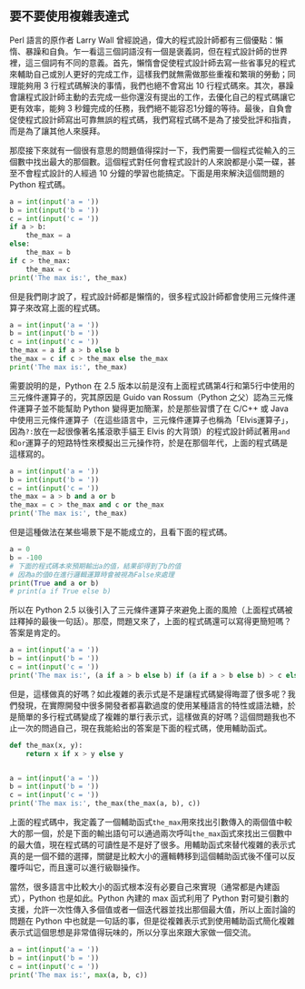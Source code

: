 ## 要不要使用複雜表達式

Perl 語言的原作者 Larry Wall 曾經說過，偉大的程式設計師都有三個優點：懶惰、暴躁和自負。乍一看這三個詞語沒有一個是褒義詞，但在程式設計師的世界裡，這三個詞有不同的意義。首先，懶惰會促使程式設計師去寫一些省事兒的程式來輔助自己或別人更好的完成工作，這樣我們就無需做那些重複和繁瑣的勞動；同理能夠用 3 行程式碼解決的事情，我們也絕不會寫出 10 行程式碼來。其次，暴躁會讓程式設計師主動的去完成一些你還沒有提出的工作，去優化自己的程式碼讓它更有效率，能夠 3 秒鐘完成的任務，我們絕不能容忍1分鐘的等待。最後，自負會促使程式設計師寫出可靠無誤的程式碼，我們寫程式碼不是為了接受批評和指責，而是為了讓其他人來膜拜。

那麼接下來就有一個很有意思的問題值得探討一下，我們需要一個程式從輸入的三個數中找出最大的那個數。這個程式對任何會程式設計的人來說都是小菜一碟，甚至不會程式設計的人經過 10 分鐘的學習也能搞定。下面是用來解決這個問題的 Python 程式碼。

```Python
a = int(input('a = '))
b = int(input('b = '))
c = int(input('c = '))
if a > b:
	the_max = a
else:
	the_max = b
if c > the_max:
	the_max = c
print('The max is:', the_max)

```

但是我們剛才說了，程式設計師都是懶惰的，很多程式設計師都會使用三元條件運算子來改寫上面的程式碼。

```Python
a = int(input('a = '))
b = int(input('b = '))
c = int(input('c = '))
the_max = a if a > b else b
the_max = c if c > the_max else the_max
print('The max is:', the_max)

```

需要說明的是，Python 在 2.5 版本以前是沒有上面程式碼第4行和第5行中使用的三元條件運算子的，究其原因是 Guido van Rossum（Python 之父）認為三元條件運算子並不能幫助 Python 變得更加簡潔，於是那些習慣了在 C/C++ 或 Java 中使用三元條件運算子（在這些語言中，三元條件運算子也稱為「Elvis運算子」，因為`?:`放在一起很像著名搖滾歌手貓王 Elvis 的大背頭）的程式設計師試著用`and`和`or`運算子的短路特性來模擬出三元操作符，於是在那個年代，上面的程式碼是這樣寫的。

```Python
a = int(input('a = '))
b = int(input('b = '))
c = int(input('c = '))
the_max = a > b and a or b
the_max = c > the_max and c or the_max
print('The max is:', the_max)

```

但是這種做法在某些場景下是不能成立的，且看下面的程式碼。

```Python
a = 0
b = -100
# 下面的程式碼本來預期輸出a的值，結果卻得到了b的值
# 因為a的值0在進行邏輯運算時會被視為False來處理
print(True and a or b)
# print(a if True else b)
```

所以在 Python 2.5 以後引入了三元條件運算子來避免上面的風險（上面程式碼被註釋掉的最後一句話）。那麼，問題又來了，上面的程式碼還可以寫得更簡短嗎？答案是肯定的。

```Python
a = int(input('a = '))
b = int(input('b = '))
c = int(input('c = '))
print('The max is:', (a if a > b else b) if (a if a > b else b) > c else c)

```

但是，這樣做真的好嗎？如此複雜的表示式是不是讓程式碼變得晦澀了很多呢？我們發現，在實際開發中很多開發者都喜歡過度的使用某種語言的特性或語法糖，於是簡單的多行程式碼變成了複雜的單行表示式，這樣做真的好嗎？這個問題我也不止一次的問過自己，現在我能給出的答案是下面的程式碼，使用輔助函式。

```Python
def the_max(x, y):
	return x if x > y else y


a = int(input('a = '))
b = int(input('b = '))
c = int(input('c = '))
print('The max is:', the_max(the_max(a, b), c))

```

上面的程式碼中，我定義了一個輔助函式`the_max`用來找出引數傳入的兩個值中較大的那一個，於是下面的輸出語句可以通過兩次呼叫`the_max`函式來找出三個數中的最大值，現在程式碼的可讀性是不是好了很多。用輔助函式來替代複雜的表示式真的是一個不錯的選擇，關鍵是比較大小的邏輯轉移到這個輔助函式後不僅可以反覆呼叫它，而且還可以進行級聯操作。

當然，很多語言中比較大小的函式根本沒有必要自己來實現（通常都是內建函式），Python 也是如此。Python 內建的 max 函式利用了 Python 對可變引數的支援，允許一次性傳入多個值或者一個迭代器並找出那個最大值，所以上面討論的問題在 Python 中也就是一句話的事，但是從複雜表示式到使用輔助函式簡化複雜表示式這個思想是非常值得玩味的，所以分享出來跟大家做一個交流。

```Python
a = int(input('a = '))
b = int(input('b = '))
c = int(input('c = '))
print('The max is:', max(a, b, c))

```

